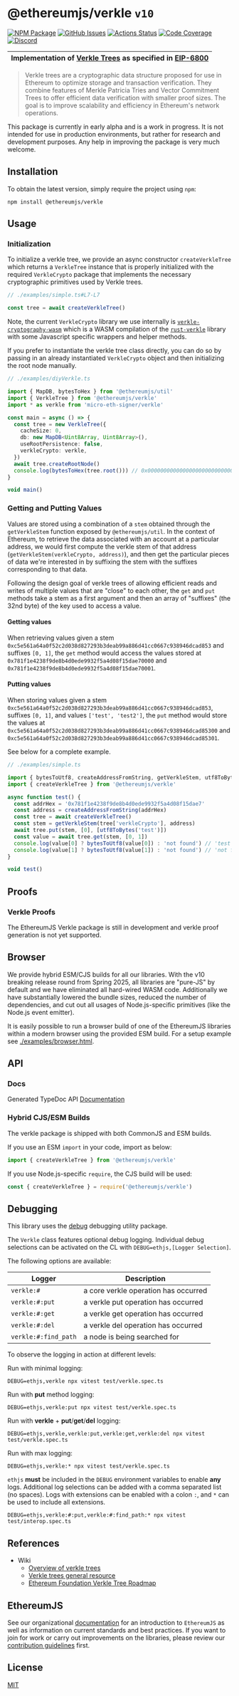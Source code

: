 # @ethereumjs/verkle `v10`

[![NPM Package][verkle-npm-badge]][verkle-npm-link]
[![GitHub Issues][verkle-issues-badge]][verkle-issues-link]
[![Actions Status][verkle-actions-badge]][verkle-actions-link]
[![Code Coverage][verkle-coverage-badge]][verkle-coverage-link]
[![Discord][discord-badge]][discord-link]

| Implementation of [Verkle Trees](https://ethereum.org/en/roadmap/verkle-trees/) as specified in [EIP-6800](https://eips.ethereum.org/EIPS/eip-6800) |
| --------------------------------------------------------------------------------------------------------------------------------------------------- |

> Verkle trees are a cryptographic data structure proposed for use in Ethereum to optimize storage and transaction verification. They combine features of Merkle Patricia Tries and Vector Commitment Trees to offer efficient data verification with smaller proof sizes. The goal is to improve scalability and efficiency in Ethereum's network operations.

This package is currently in early alpha and is a work in progress. It is not intended for use in production environments, but rather for research and development purposes. Any help in improving the package is very much welcome.

## Installation

To obtain the latest version, simply require the project using `npm`:

```shell
npm install @ethereumjs/verkle
```

## Usage

### Initialization

To initialize a verkle tree, we provide an async constructor `createVerkleTree` which returns a `VerkleTree` instance that is properly initialized with the required `VerkleCrypto` package that implements the necessary cryptographic primitives used by Verkle trees.

```ts
// ./examples/simple.ts#L7-L7

const tree = await createVerkleTree()
```

Note, the current `VerkleCrypto` library we use internally is [`verkle-cryptography-wasm`](https://github.com/ethereumjs/verkle-cryptography-wasm) which is a WASM compilation of the [`rust-verkle`](https://github.com/crate-crypto/rust-verkle) library with some Javascript specific wrappers and helper methods.

If you prefer to instantiate the verkle tree class directly, you can do so by passing in an already instantiated `VerkleCrypto` object and then initializing the root node manually.

```ts
// ./examples/diyVerkle.ts

import { MapDB, bytesToHex } from '@ethereumjs/util'
import { VerkleTree } from '@ethereumjs/verkle'
import * as verkle from 'micro-eth-signer/verkle'

const main = async () => {
  const tree = new VerkleTree({
    cacheSize: 0,
    db: new MapDB<Uint8Array, Uint8Array>(),
    useRootPersistence: false,
    verkleCrypto: verkle,
  })
  await tree.createRootNode()
  console.log(bytesToHex(tree.root())) // 0x0000000000000000000000000000000000000000000000000000000000000000
}

void main()

```

### Getting and Putting Values

Values are stored using a combination of a `stem` obtained through the `getVerkleStem` function exposed by `@ethereumjs/util`. In the context of Ethereum, to retrieve the data associated with an account at a particular address, we would first compute the verkle stem of that address (`getVerkleStem(verkleCrypto, address)`), and then get the particular pieces of data we're interested in by suffixing the stem with the suffixes corresponding to that data.

Following the design goal of verkle trees of allowing efficient reads and writes of multiple values that are "close" to each other, the `get` and `put` methods take a stem as a first argument and then an array of "suffixes" (the 32nd byte) of the key used to access a value.

#### Getting values

When retrieving values given a stem `0xc5e561a64a0f52c2d038d827293b3deab99a886d41cc0667c938946dcad853` and suffixes `[0, 1]`, the `get` method would access the values stored at `0x781f1e4238f9de8b4d0ede9932f5a4d08f15dae70000` and `0x781f1e4238f9de8b4d0ede9932f5a4d08f15dae70001`.

#### Putting values

When storing values given a stem `0xc5e561a64a0f52c2d038d827293b3deab99a886d41cc0667c938946dcad853`, suffixes `[0, 1]`, and values `['test', 'test2']`, the `put` method would store the values at `0xc5e561a64a0f52c2d038d827293b3deab99a886d41cc0667c938946dcad85300` and `0xc5e561a64a0f52c2d038d827293b3deab99a886d41cc0667c938946dcad85301`.

See below for a complete example.

```ts
// ./examples/simple.ts

import { bytesToUtf8, createAddressFromString, getVerkleStem, utf8ToBytes } from '@ethereumjs/util'
import { createVerkleTree } from '@ethereumjs/verkle'

async function test() {
  const addrHex = '0x781f1e4238f9de8b4d0ede9932f5a4d08f15dae7'
  const address = createAddressFromString(addrHex)
  const tree = await createVerkleTree()
  const stem = getVerkleStem(tree['verkleCrypto'], address)
  await tree.put(stem, [0], [utf8ToBytes('test')])
  const value = await tree.get(stem, [0, 1])
  console.log(value[0] ? bytesToUtf8(value[0]) : 'not found') // 'test'
  console.log(value[1] ? bytesToUtf8(value[1]) : 'not found') // 'not found'
}

void test()
```

## Proofs

### Verkle Proofs

The EthereumJS Verkle package is still in development and verkle proof generation is not yet supported.

## Browser

We provide hybrid ESM/CJS builds for all our libraries. With the v10 breaking release round from Spring 2025, all libraries are "pure-JS" by default and we have eliminated all hard-wired WASM code. Additionally we have substantially lowered the bundle sizes, reduced the number of dependencies, and cut out all usages of Node.js-specific primitives (like the Node.js event emitter).

It is easily possible to run a browser build of one of the EthereumJS libraries within a modern browser using the provided ESM build. For a setup example see [./examples/browser.html](./examples/browser.html).

## API

### Docs

Generated TypeDoc API [Documentation](./docs/README.md)

### Hybrid CJS/ESM Builds

The verkle package is shipped with both CommonJS and ESM builds.

If you use an ESM `import` in your code, import as below:

```ts
import { createVerkleTree } from '@ethereumjs/verkle'
```

If you use Node.js-specific `require`, the CJS build will be used:

```ts
const { createVerkleTree } = require('@ethereumjs/verkle')
```

## Debugging

This library uses the [debug](https://github.com/visionmedia/debug) debugging utility package.

The `Verkle` class features optional debug logging. Individual debug selections can be activated on the CL with `DEBUG=ethjs,[Logger Selection]`.

The following options are available:

| Logger               | Description                          |
| -------------------- | ------------------------------------ |
| `verkle:#`           | a core verkle operation has occurred |
| `verkle:#:put`       | a verkle put operation has occurred  |
| `verkle:#:get`       | a verkle get operation has occurred  |
| `verkle:#:del`       | a verkle del operation has occurred  |
| `verkle:#:find_path` | a node is being searched for         |

To observe the logging in action at different levels:

Run with minimal logging:

```shell
DEBUG=ethjs,verkle npx vitest test/verkle.spec.ts
```

Run with **put** method logging:

```shell
DEBUG=ethjs,verkle:put npx vitest test/verkle.spec.ts
```

Run with **verkle** + **put**/**get**/**del** logging:

```shell
DEBUG=ethjs,verkle,verkle:put,verkle:get,verkle:del npx vitest test/verkle.spec.ts
```

Run with max logging:

```shell
DEBUG=ethjs,verkle:* npx vitest test/verkle.spec.ts
```

`ethjs` **must** be included in the `DEBUG` environment variables to enable **any** logs.
Additional log selections can be added with a comma separated list (no spaces). Logs with extensions can be enabled with a colon `:`, and `*` can be used to include all extensions.

`DEBUG=ethjs,verkle:#:put,verkle:#:find_path:* npx vitest test/interop.spec.ts`

## References

- Wiki
  - [Overview of verkle trees](https://ethereum.org/en/roadmap/verkle-trees/)
  - [Verkle trees general resource](https://verkle.info/)
  - [Ethereum Foundation Verkle Tree Roadmap](https://ethereum.org/en/roadmap/verkle-trees)

## EthereumJS

See our organizational [documentation](https://ethereumjs.readthedocs.io) for an introduction to `EthereumJS` as well as information on current standards and best practices. If you want to join for work or carry out improvements on the libraries, please review our [contribution guidelines](https://ethereumjs.readthedocs.io/en/latest/contributing.html) first.

## License

[MIT](https://opensource.org/licenses/MIT)

[discord-badge]: https://img.shields.io/static/v1?logo=discord&label=discord&message=Join&color=blue
[discord-link]: https://discord.gg/TNwARpR
[verkle-npm-badge]: https://img.shields.io/npm/v/@ethereumjs/verkle.svg
[verkle-npm-link]: https://www.npmjs.com/package/@ethereumjs/verkle
[verkle-issues-badge]: https://img.shields.io/github/issues/ethereumjs/ethereumjs-monorepo/package:%20verkle?label=issues
[verkle-issues-link]: https://github.com/ethereumjs/ethereumjs-monorepo/issues?q=is%3Aopen+is%3Aissue+label%3A"package%3A+verkle"
[verkle-actions-badge]: https://github.com/ethereumjs/ethereumjs-monorepo/workflows/Verkle/badge.svg
[verkle-actions-link]: https://github.com/ethereumjs/ethereumjs-monorepo/actions?query=workflow%3A%22Verkle%22
[verkle-coverage-badge]: https://codecov.io/gh/ethereumjs/ethereumjs-monorepo/branch/master/graph/badge.svg?flag=verkle
[verkle-coverage-link]: https://codecov.io/gh/ethereumjs/ethereumjs-monorepo/tree/master/packages/verkle
